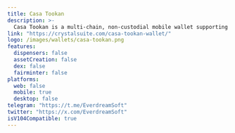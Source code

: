 ```yaml
---
title: Casa Tookan
description: >-
  Casa Tookan is a multi-chain, non-custodial mobile wallet supporting Bitcoin and Ethereum ecosystems. As the official wallet for the Spells of Genesis (SoG) game, it allows players to manage SoG assets alongside other Counterparty and Ethereum tokens.
link: "https://crystalsuite.com/casa-tookan-wallet/"
logo: /images/wallets/casa-tookan.png
features:
  dispensers: false
  assetCreation: false
  dex: false
  fairminter: false
platforms:
  web: false
  mobile: true
  desktop: false
telegram: "https://t.me/EverdreamSoft"
twitter: "https://x.com/EverdreamSoft"
isV104Compatible: true
---
```

